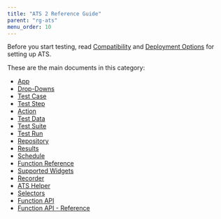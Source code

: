 ```yaml
---
title: "ATS 2 Reference Guide"
parent: "rg-ats"
menu_order: 10
---
```


Before you start testing, read [Compatibility](ov-compatibility) and [Deployment Options](ov-deployment) for setting up ATS.

These are the main documents in this category:

* [App](rg-two-app)
* [Drop-Downs](rg-two-drop-down)
* [Test Case](rg-two-test-case)
* [Test Step](rg-two-test-step)
* [Action](rg-two-action)
* [Test Data](rg-two-test-data)
* [Test Suite](rg-two-test-suite)
* [Test Run](rg-two-test-run)
* [Repository](rg-two-repository)
* [Results](rg-two-results)
* [Schedule](rg-two-schedule)
* [Function Reference](rg-two-function-reference)
* [Supported Widgets](rg-two-supported-widgets)
* [Recorder](rg-two-recorder)
* [ATS Helper](rg-two-ats-helper)
* [Selectors](rg-two-selectors)
* [Function API](rg-two-function-api)
* [Function API - Reference](rg-two-function-api-reference)
